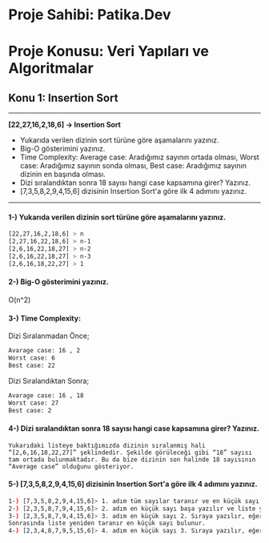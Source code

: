 # Proje Sahibi: Patika.Dev 
# Proje Konusu: Veri Yapıları ve Algoritmalar
## Konu 1: Insertion Sort
---
**[22,27,16,2,18,6] -> Insertion Sort**
- Yukarıda verilen dizinin sort türüne göre aşamalarını yazınız.
- Big-O gösterimini yazınız.
- Time Complexity: Average case: Aradığımız sayının ortada olması, Worst case: Aradığımız sayının sonda olması, Best case: Aradığımız sayının dizinin en başında olması.
- Dizi sıralandıktan sonra 18 sayısı hangi case kapsamına girer? Yazınız.
- [7,3,5,8,2,9,4,15,6] dizisinin Insertion Sort'a göre ilk 4 adımını yazınız.
---

#### 1-) Yukarıda verilen dizinin sort türüne göre aşamalarını yazınız.
```sh
[22,27,16,2,18,6] > n
[2,27,16,22,18,6] > n-1
[2,6,16,22,18,27] > n-2
[2,6,16,22,18,27] > n-3
[2,6,16,18,22,27] > 1
```
#### 2-) Big-O gösterimini yazınız.

O(n^2)

#### 3-) Time Complexity: 

Dizi Sıralanmadan Önce;
```sh
Avarage case: 16 , 2
Worst case: 6
Best case: 22
```

Dizi Sıralandıktan Sonra;

```sh
Avarage case: 16 , 18
Worst case: 27
Best case: 2
```

#### 4-) Dizi sıralandıktan sonra 18 sayısı hangi case kapsamına girer? Yazınız.
```
Yukarıdaki listeye baktığımızda dizinin sıralanmış hali “[2,6,16,18,22,27]” şeklindedir. Şekilde görüleceği gibi “18” sayısı
tam ortada bulunmaktadır. Bu da bize dizinin son halinde 18 sayısının “Average case” olduğunu gösteriyor.
```
#### 5-) [7,3,5,8,2,9,4,15,6] dizisinin Insertion Sort'a göre ilk 4 adımını yazınız.
```sh
1-) [7,3,5,8,2,9,4,15,6]> 1. adım tüm sayılar taranır ve en küçük sayı bulunur.
2-) [2,3,5,8,7,9,4,15,6]> 2. adım en küçük sayı başa yazılır ve liste yeniden taranır. En küçük sayı bulunur.
3-) [2,3,5,8,7,9,4,15,6]> 3. adım en küçük sayı 2. Sıraya yazılır, eğer en küçük sayı 2.Sıradaki sayı ise herhangi bir işlem yapılmaz.
Sonrasında liste yeniden taranır en küçük sayı bulunur.
4-) [2,3,4,8,7,9,5,15,6]> 4. adım en küçük sayı 3. Sıraya yazılır, eğer en küçük sayı 3.Sıradaki sayı ise herhangi bir işlem yapılmaz. 
```
